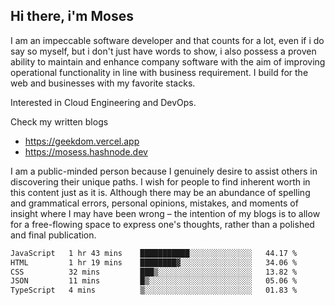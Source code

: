 ## Hi there, i'm Moses

I am an impeccable software developer and that counts for a lot, even if i do say so myself, but i don't just have words to show, i also possess a proven ability to maintain and enhance company software with the aim of improving operational functionality in line with business requirement. I build for the web and businesses with my favorite stacks.

Interested in Cloud Engineering and DevOps.

Check my written blogs
- https://geekdom.vercel.app
- https://mosess.hashnode.dev
  
I am a public-minded person because I genuinely desire to assist others in discovering their unique paths. I wish for people to find inherent worth in this content just as it is. Although there may be an abundance of spelling and grammatical errors, personal opinions, mistakes, and moments of insight where I may have been wrong – the intention of my blogs is to allow for a free-flowing space to express one's thoughts, rather than a polished and final publication.
<!--START_SECTION:waka-->

```txt
JavaScript   1 hr 43 mins    ███████████░░░░░░░░░░░░░░   44.17 %
HTML         1 hr 19 mins    ████████▓░░░░░░░░░░░░░░░░   34.06 %
CSS          32 mins         ███▒░░░░░░░░░░░░░░░░░░░░░   13.82 %
JSON         11 mins         █▒░░░░░░░░░░░░░░░░░░░░░░░   05.06 %
TypeScript   4 mins          ▒░░░░░░░░░░░░░░░░░░░░░░░░   01.83 %
```

<!--END_SECTION:waka-->
